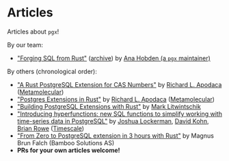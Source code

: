 # Articles

Articles about `pgx`!

By our team:

* ["Forging SQL from Rust"](TODO) ([archive](forging-sql-from-rust.md)) by [Ana Hobden (a `pgx` maintainer)](https://github.com/Hoverbear/)

By others (chronological order):

* ["A Rust PostgreSQL Extension for CAS Numbers"](https://depth-first.com/articles/2021/09/07/a-rust-postgresql-extension-for-cas-numbers/) by [Richard L. Apodaca](https://github.com/rapodaca/) ([Metamolecular](https://metamolecular.com/))
* ["Postgres Extensions in Rust"](https://depth-first.com/articles/2021/08/25/postgres-extensions-in-rust/) by [Richard L. Apodaca](https://github.com/rapodaca/) ([Metamolecular](https://metamolecular.com/))
* ["Building PostgreSQL Extensions with Rust"](https://tech.marksblogg.com/postgresql-extension-rust.html) by [Mark Litwintschik](https://github.com/marklit)
* ["Introducing hyperfunctions: new SQL functions to simplify working with time-series data in PostgreSQL"](https://blog.timescale.com/blog/introducing-hyperfunctions-new-sql-functions-to-simplify-working-with-time-series-data-in-postgresql/) by [Joshua Lockerman](https://github.com/JLockerman), [David Kohn](https://github.com/davidkohn88), [Brian Rowe](https://github.com/WireBaron) ([Timescale](https://www.timescale.com/))
* ["From Zero to PostgreSQL extension in 3 hours with Rust"](https://postgresconf.org/blog/posts/from-zero-to-postgresql-extension-in-3-hours-with-rust) by Magnus Brun Falch (Bamboo Solutions AS)
* **PRs for your own articles welcome!**